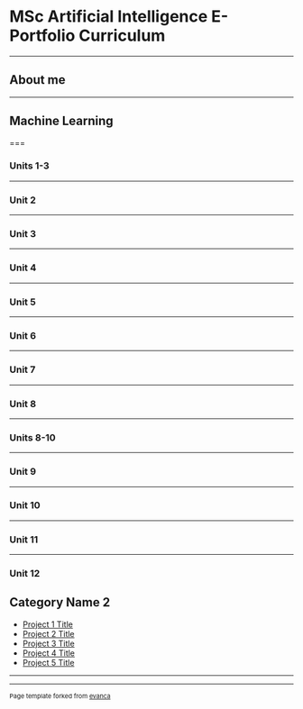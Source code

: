 # MSc Artificial Intelligence E-Portfolio Curriculum

---

## About me

---
## Machine Learning
===
### Units 1-3
---

### Unit 2

---
### Unit 3
---
### Unit 4
---
### Unit 5
---
### Unit 6
---
### Unit 7
---
### Unit 8
---
### Units 8-10
---
### Unit 9
---
### Unit 10
---
### Unit 11
---
### Unit 12

## Category Name 2

- [Project 1 Title](http://example.com/)
- [Project 2 Title](http://example.com/)
- [Project 3 Title](http://example.com/)
- [Project 4 Title](http://example.com/)
- [Project 5 Title](http://example.com/)

---




---
<p style="font-size:11px">Page template forked from <a href="https://github.com/evanca/quick-portfolio">evanca</a></p>
<!-- Remove above link if you don't want to attibute -->
